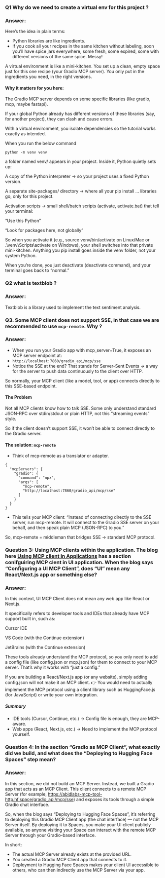 ### Q1 Why do we need to create a virtual env for this project ?

### Answer:

Here’s the idea in plain terms:

- Python libraries are like ingredients.
- If you cook all your recipes in the same kitchen without labeling, soon you’ll have spice jars everywhere, some fresh, some expired, some with different versions of the same spice. Messy!

A virtual environment is like a mini-kitchen.
You set up a clean, empty space just for this one recipe (your Gradio MCP server). You only put in the ingredients you need, in the right versions.

#### Why it matters for you here:

The Gradio MCP server depends on some specific libraries (like gradio, mcp, maybe fastapi).

If your global Python already has different versions of these libraries (say, for another project), they can clash and cause errors.

With a virtual environment, you isolate dependencies so the tutorial works exactly as intended.

When you run the below command

```
python -m venv venv
```

a folder named venv/ appears in your project. Inside it, Python quietly sets up:

A copy of the Python interpreter → so your project uses a fixed Python version.

A separate site-packages/ directory → where all your pip install ... libraries go, only for this project.

Activation scripts → small shell/batch scripts (activate, activate.bat) that tell your terminal:

“Use this Python”

“Look for packages here, not globally”

So when you activate it (e.g., source venv/bin/activate on Linux/Mac or .\venv\Scripts\activate on Windows), your shell switches into that private mini-kitchen. Anything you pip install goes inside the venv folder, not your system Python.

When you’re done, you just deactivate (deactivate command), and your terminal goes back to “normal.”

### Q2 what is textblob ?
### Answer:
Textblob is a library used to implement the text sentiment analysis.

### Q3. Some MCP client does not support SSE, in that case we are recommended to use `mcp-remote`. Why ?
### Answer:
- When you run your Gradio app with mcp_server=True, it exposes an MCP server endpoint at:
- `http://localhost:7860/gradio_api/mcp/sse`
- Notice the SSE at the end? That stands for Server-Sent Events → a way for the server to push data continuously to the client over HTTP.

So normally, your MCP client (like a model, tool, or app) connects directly to this SSE-based endpoint.

#### The Problem

Not all MCP clients know how to talk SSE.
Some only understand standard JSON-RPC over stdin/stdout or plain HTTP, not this “streaming events” style.

So if the client doesn’t support SSE, it won’t be able to connect directly to the Gradio server.

#### The solution: `mcp-remote`

- Think of mcp-remote as a translator or adapter.

```
{
  "mcpServers": {
    "gradio": {
      "command": "npx",
      "args": [
        "mcp-remote",
        "http://localhost:7860/gradio_api/mcp/sse"
      ]
    }
  }
}
```
- This tells your MCP client:
“Instead of connecting directly to the SSE server, run mcp-remote. It will connect to the Gradio SSE server on your behalf, and then speak plain MCP (JSON-RPC) to you.”

So, mcp-remote = middleman that bridges SSE → standard MCP protocol.

### Question 3: Using MCP clients within the application. The blog here [Using MCP client in Applications](https://huggingface.co/learn/mcp-course/unit2/clients) has a section conifguiring MCP clent in UI application. When the blog says “Configuring a UI MCP Client”, does “UI” mean any React/Next.js app or something else?

### Answer:
In this context, UI MCP Client does not mean any web app like React or Next.js.

It specifically refers to developer tools and IDEs that already have MCP support built in, such as:

Cursor IDE

VS Code (with the Continue extension)

JetBrains (with the Continue extension)

These tools already understand the MCP protocol, so you only need to add a config file (like config.json or mcp.json) for them to connect to your MCP server. That’s why it works with “just a config.”

If you are building a React/Next.js app (or any website), simply adding config.json will not make it an MCP client.
👉 You would need to actually implement the MCP protocol using a client library such as HuggingFace.js (for JavaScript) or write your own integration.

##### Summary
- IDE tools (Cursor, Continue, etc.) → Config file is enough, they are MCP-aware.
- Web apps (React, Next.js, etc.) → Need to implement the MCP protocol yourself.

### Question 4: In the section “Gradio as MCP Client”, what exactly did we build, and what does the “Deploying to Hugging Face Spaces” step mean?
### Answer:
In this section, we did not build an MCP Server. Instead, we built a Gradio app that acts as an MCP Client. This client connects to a remote MCP Server (for example, https://abidlabs-mcp-tool-http.hf.space/gradio_api/mcp/sse) and exposes its tools through a simple Gradio chat interface.

So, when the blog says “Deploying to Hugging Face Spaces”, it’s referring to deploying this Gradio MCP Client app (the chat interface) — not the MCP Server itself. By deploying it to Spaces, you make your UI client publicly available, so anyone visiting your Space can interact with the remote MCP Server through your Gradio-based interface.

In short:
- The actual MCP Server already exists at the provided URL.
- You created a Gradio MCP Client app that connects to it.
- Deployment to Hugging Face Spaces makes your client UI accessible to others, who can then indirectly use the MCP Server via your app.

